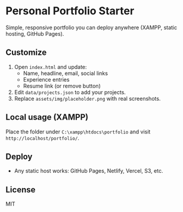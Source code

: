 # Personal Portfolio Starter

Simple, responsive portfolio you can deploy anywhere (XAMPP, static hosting, GitHub Pages).

## Customize

1. Open `index.html` and update:
   - Name, headline, email, social links
   - Experience entries
   - Resume link (or remove button)
2. Edit `data/projects.json` to add your projects.
3. Replace `assets/img/placeholder.png` with real screenshots.

## Local usage (XAMPP)

Place the folder under `C:\xampp\htdocs\portfolio` and visit `http://localhost/portfolio/`.

## Deploy

- Any static host works: GitHub Pages, Netlify, Vercel, S3, etc.

## License

MIT

